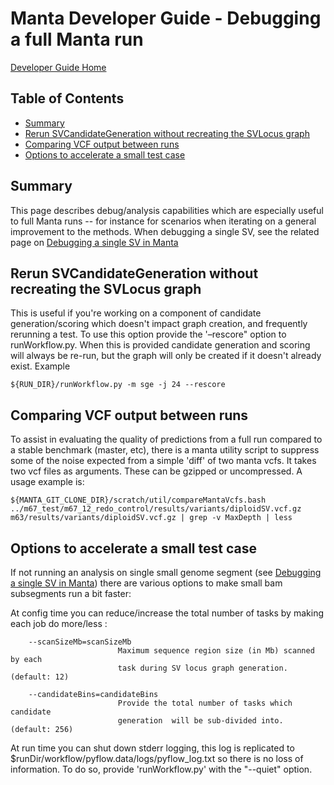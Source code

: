 # Manta Developer Guide - Debugging a full Manta run

[Developer Guide Home](README.md)

## Table of Contents

[//]: # (BEGIN automated TOC section, any edits will be overwritten on next source refresh)

* [Summary](#summary)
* [Rerun SVCandidateGeneration without recreating the SVLocus graph](#rerun-svcandidategeneration-without-recreating-the-svlocus-graph)
* [Comparing VCF output between runs](#comparing-vcf-output-between-runs)
* [Options to accelerate a small test case](#options-to-accelerate-a-small-test-case)

[//]: # (END automated TOC section, any edits will be overwritten on next source refresh)


## Summary

This page describes debug/analysis capabilities which are especially useful to full Manta runs -- for instance for scenarios when iterating on a general improvement to the methods. When debugging a single SV, see the related page on [Debugging a single SV in Manta](debugSingleSV.md)

## Rerun SVCandidateGeneration without recreating the SVLocus graph

This is useful if you're working on a component of candidate generation/scoring which doesn't impact graph creation, and frequently rerunning a test. To use this option provide the '–rescore" option to runWorkflow.py. When this is provided candidate generation and scoring will always be re-run, but the graph will only be created if it doesn't already exist. Example

    ${RUN_DIR}/runWorkflow.py -m sge -j 24 --rescore


## Comparing VCF output between runs
To assist in evaluating the quality of predictions from a full run compared to a stable benchmark (master, etc), there is a manta utility script to suppress some of the noise expected from a simple 'diff' of two manta vcfs. It takes two vcf files as arguments. These can be gzipped or uncompressed. A usage example is:

    ${MANTA_GIT_CLONE_DIR}/scratch/util/compareMantaVcfs.bash ../m67_test/m67_12_redo_control/results/variants/diploidSV.vcf.gz m63/results/variants/diploidSV.vcf.gz | grep -v MaxDepth | less


## Options to accelerate a small test case

If not running an analysis on single small genome segment (see [Debugging a single SV in Manta](debugSingleSV.md)) there are various options to make small bam subsegments run a bit faster:

At config time you can reduce/increase the total number of tasks by making each job do more/less :

```
    --scanSizeMb=scanSizeMb
                        Maximum sequence region size (in Mb) scanned by each
                        task during SV locus graph generation. (default: 12)

    --candidateBins=candidateBins
                        Provide the total number of tasks which candidate
                        generation  will be sub-divided into. (default: 256)
```

At run time you can shut down stderr logging, this log is replicated to $runDir/workflow/pyflow.data/logs/pyflow_log.txt so there is no loss of information. To do so, provide 'runWorkflow.py' with the "--quiet" option.
